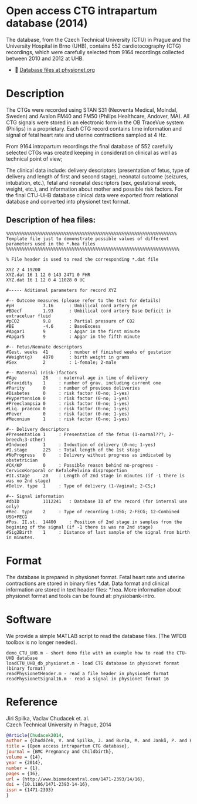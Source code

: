 # Open access CTG intrapartum database (2014)

The database, from the Czech Technical University (CTU) in Prague and the University Hospital in Brno (UHB), contains 552 cardiotocography (CTG) recordings, which were carefully selected from 9164 recordings collected between 2010 and 2012 at UHB.

- :green_book: [Database files at physionet.org](http://www.physionet.org/physiobank/database/ctu-uhb-ctgdb/)  

# Description

The CTGs were recorded using STAN S31 (Neoventa Medical, Molndal, Sweden) and Avalon FM40 and FM50 (Philips Healthcare, Andover, MA). All CTG signals were stored in an electronic form in the OB TraceVue system (Philips) in a proprietary. Each CTG record contains time information and signal of fetal heart rate and uterine contractions sampled at 4 Hz.

From 9164 intrapartum recordings the final database of 552 carefully selected CTGs was created keeping in consideration clinical as well as technical point of view;

The clinical data include: delivery descriptors (presentation of fetus, type of delivery and length of first and second stage), neonatal outcome (seizures, intubation, etc.), fetal and neonatal descriptors (sex, gestational week, weight, etc.), and information about mother and possible risk factors. For the final CTU-UHB database clinical data were exported from relational database and converted into physionet text format. 

## Description of hea files:

```text
%%%%%%%%%%%%%%%%%%%%%%%%%%%%%%%%%%%%%%%%%%%%%%%%%%%%%%%%%%%%%%%%%
Template file just to demonstrate possible values of different parameters used in the *.hea files
%%%%%%%%%%%%%%%%%%%%%%%%%%%%%%%%%%%%%%%%%%%%%%%%%%%%%%%%%%%%%%%%%% 

% File header is used to read the corresponding *.dat file 

XYZ 2 4 19200
XYZ.dat 16 1 12 0 143 2471 0 FHR
XYZ.dat 16 1 12 0 4 11028 0 UC

#----- Aditional parameters for record XYZ

#-- Outcome measures (please refer to the text for details) 
#pH           7.16   	: Umbilical cord artery pH 
#BDecf        1.93   	: Umbilical cord artery Base Deficit in extraceluar fluid
#pCO2         9.8    	: Partial pressure of CO2
#BE           -4.6   	: BaseExcess
#Apgar1       9      	: Apgar in the first minute
#Apgar5       9      	: Apgar in the fifth minute

#-- Fetus/Neonate descriptors
#Gest. weeks  41     	: number of finished weeks of gestation
#Weight(g)    4070   	: birth weight in grams
#Sex          2      	: 1-female; 2-male

#-- Maternal (risk-)factors
#Age          28 	: maternal age in time of delivery
#Gravidity    1  	: number of grav. including current one
#Parity       0  	: number of previous deliveries 
#Diabetes     0	 	: risk factor (0-no; 1-yes)
#Hypertension 0	 	: risk factor (0-no; 1-yes)
#Preeclampsia 0	 	: risk factor (0-no; 1-yes)
#Liq. praecox 0	 	: risk factor (0-no; 1-yes)
#Fever        0	 	: risk factor (0-no; 1-yes)
#Meconium     1  	: risk factor (0-no; 1-yes)

#-- Delivery descriptors
#Presentation 1		: Presentation of the fetus (1-normal???; 2-breech;3-other) 
#Induced      1		: Induction of delivery (0-no; 1-yes)
#I.stage      225 	: Total length of the 1st stage
#NoProgress   0 	: Delivery without progress as indicated by obstetrician
#CK/KP        0 	: Possible reason behind no-progress - CervicoKorporal or KefaloPelvina disproportion
#II.stage     20 	: Length of 2nd stage in minutes (if -1 there is was no 2nd stage)
#Deliv. type  1 	: Type of delivery (1-Vaginal; 2-CS;) 

#-- Signal information
#dbID         1112241 	: Database ID of the record (for internal use only)
#Rec. type    2		: Type of recording 1-USG; 2-FECG; 12-Combined USG+FECG 
#Pos. II.st.  14400 	: Position of 2nd stage in samples from the begining of the signal (if -1 there is was no 2nd stage)
#Sig2Birth    1 	: Distance of last sample of the signal from birth in minutes.
```

# Format

The database is prepared in physionet format. Fetal heart rate and uterine contractions are stored in binary files *.dat. Data format and clinical information are stored in text header files: *.hea. More information about physionet format and tools can be found at: physiobank-intro.

# Software
We provide a simple MATLAB script to read the database files. 
(The WFDB toolbox is no longer needed). 

```text
demo_CTU_UHB.m - short demo file with an example how to read the CTU-UHB database
loadCTU_UHB_db_physionet.m - load CTG database in physionet format (binary format)
readPhysionetHeader.m - read a file header in physionet format
readPhysionetSignal16.m - read a signal in physionet format 16 
```

# Reference

Jiri Spilka, Vaclav Chudacek et. al.  
Czech Technical University in Prague, 2014

```bibtex
@Article{Chudacek2014,
author = {Chudáček, V. and Spilka, J. and Burša, M. and Janků, P. and Hruban, L. and Huptych, M. and Lhotská, L.},
title = {Open access intrapartum CTG database},
journal = {BMC Pregnancy and Childbirth},
volume = {14},
year = {2014},
number = {1},
pages = {16},
url = {http://www.biomedcentral.com/1471-2393/14/16},
doi = {10.1186/1471-2393-14-16},
issn = {1471-2393}
}
```
